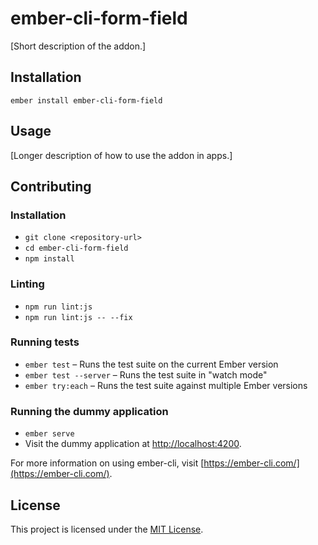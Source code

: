 ember-cli-form-field
==============================================================================

[Short description of the addon.]

Installation
------------------------------------------------------------------------------

```
ember install ember-cli-form-field
```


Usage
------------------------------------------------------------------------------

[Longer description of how to use the addon in apps.]


Contributing
------------------------------------------------------------------------------

### Installation

* `git clone <repository-url>`
* `cd ember-cli-form-field`
* `npm install`

### Linting

* `npm run lint:js`
* `npm run lint:js -- --fix`

### Running tests

* `ember test` – Runs the test suite on the current Ember version
* `ember test --server` – Runs the test suite in "watch mode"
* `ember try:each` – Runs the test suite against multiple Ember versions

### Running the dummy application

* `ember serve`
* Visit the dummy application at [http://localhost:4200](http://localhost:4200).

For more information on using ember-cli, visit [https://ember-cli.com/](https://ember-cli.com/).

License
------------------------------------------------------------------------------

This project is licensed under the [MIT License](LICENSE.md).
